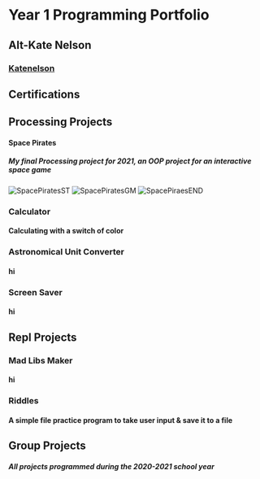 # Year 1 Programming Portfolio 
## Alt-Kate Nelson
### [Katenelson](mailto.katenelson260@gmail.com) 

## Certifications

## Processing Projects

#### Space Pirates 
##### My final Processing project for 2021, an OOP project for an interactive space game 

![SpacePiratesST](https://user-images.githubusercontent.com/80906139/115565055-486ee580-a276-11eb-89b4-38e51ae229dc.png)
![SpacePiratesGM](https://user-images.githubusercontent.com/80906139/115564937-2aa18080-a276-11eb-9a08-ef60b4bda606.png)
![SpacePiraesEND](https://user-images.githubusercontent.com/80906139/115565276-79e7b100-a276-11eb-8fd0-c3a6cbfa7918.png)

### Calculator 
#### Calculating with a switch of color

### Astronomical Unit Converter 
#### hi

### Screen Saver 
#### hi 

## Repl Projects 

### Mad Libs Maker
#### hi 

### Riddles 
#### A simple file practice program to take user input & save it to a file 

## Group Projects 

##### All projects programmed during the 2020-2021 school year  
